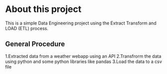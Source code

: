 # About this project

This is a simple Data Engineering project using the Extract Transform and LOAD (ETL) process. 

## General Procedure

1.Extracted data from a weather webapp using an API 
2.Transfrorm the data using python and some python libraries like pandas
3.Load the data to a csv file

